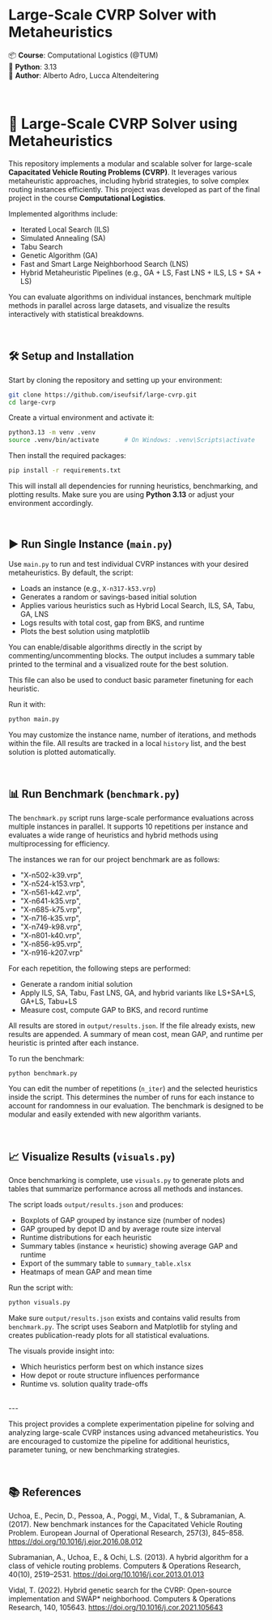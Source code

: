 # Large-Scale CVRP Solver with Metaheuristics

📦 **Course**: Computational Logistics (@TUM)  
🐍 **Python**: 3.13  
📁 **Author**: Alberto Adro, Lucca Altendeitering

<br/>

# 🚚 Large-Scale CVRP Solver using Metaheuristics

This repository implements a modular and scalable solver for large-scale **Capacitated Vehicle Routing Problems (CVRP)**. It leverages various metaheuristic approaches, including hybrid strategies, to solve complex routing instances efficiently. This project was developed as part of the final project in the course **Computational Logistics**.

Implemented algorithms include:
- Iterated Local Search (ILS)
- Simulated Annealing (SA)
- Tabu Search
- Genetic Algorithm (GA)
- Fast and Smart Large Neighborhood Search (LNS)
- Hybrid Metaheuristic Pipelines (e.g., GA + LS, Fast LNS + ILS, LS + SA + LS)

You can evaluate algorithms on individual instances, benchmark multiple methods in parallel across large datasets, and visualize the results interactively with statistical breakdowns.

<br/>

## 🛠️ Setup and Installation

Start by cloning the repository and setting up your environment:

```bash
git clone https://github.com/iseufsif/large-cvrp.git
cd large-cvrp
```

Create a virtual environment and activate it:

```bash
python3.13 -m venv .venv
source .venv/bin/activate       # On Windows: .venv\Scripts\activate
```

Then install the required packages:

```bash
pip install -r requirements.txt
```

This will install all dependencies for running heuristics, benchmarking, and plotting results. Make sure you are using **Python 3.13** or adjust your environment accordingly.

<br/>

## ▶️ Run Single Instance (`main.py`)

Use `main.py` to run and test individual CVRP instances with your desired metaheuristics. By default, the script:

- Loads an instance (e.g., `X-n317-k53.vrp`)
- Generates a random or savings-based initial solution
- Applies various heuristics such as Hybrid Local Search, ILS, SA, Tabu, GA, LNS
- Logs results with total cost, gap from BKS, and runtime
- Plots the best solution using matplotlib

You can enable/disable algorithms directly in the script by commenting/uncommenting blocks. The output includes a summary table printed to the terminal and a visualized route for the best solution.

This file can also be used to conduct basic parameter finetuning for each heuristic.

Run it with:

```bash
python main.py
```

You may customize the instance name, number of iterations, and methods within the file. All results are tracked in a local `history` list, and the best solution is plotted automatically.

<br/>

## 📊 Run Benchmark (`benchmark.py`)

The `benchmark.py` script runs large-scale performance evaluations across multiple instances in parallel. It supports 10 repetitions per instance and evaluates a wide range of heuristics and hybrid methods using multiprocessing for efficiency.

The instances we ran for our project benchmark are as follows:

- "X-n502-k39.vrp", 
- "X-n524-k153.vrp",
- "X-n561-k42.vrp",
- "X-n641-k35.vrp",
- "X-n685-k75.vrp",
- "X-n716-k35.vrp",
- "X-n749-k98.vrp",
- "X-n801-k40.vrp",
- "X-n856-k95.vrp",
- "X-n916-k207.vrp"

For each repetition, the following steps are performed:
- Generate a random initial solution
- Apply ILS, SA, Tabu, Fast LNS, GA, and hybrid variants like LS+SA+LS, GA+LS, Tabu+LS
- Measure cost, compute GAP to BKS, and record runtime

All results are stored in `output/results.json`. If the file already exists, new results are appended. A summary of mean cost, mean GAP, and runtime per heuristic is printed after each instance.

To run the benchmark:

```bash
python benchmark.py
```

You can edit the number of repetitions (`n_iter`) and the selected heuristics inside the script. This determines the number of runs for each instance to account for randomness in our evaluation. The benchmark is designed to be modular and easily extended with new algorithm variants.

<br/>

## 📈 Visualize Results (`visuals.py`)

Once benchmarking is complete, use `visuals.py` to generate plots and tables that summarize performance across all methods and instances.

The script loads `output/results.json` and produces:

- Boxplots of GAP grouped by instance size (number of nodes)
- GAP grouped by depot ID and by average route size interval
- Runtime distributions for each heuristic
- Summary tables (instance × heuristic) showing average GAP and runtime
- Export of the summary table to `summary_table.xlsx`
- Heatmaps of mean GAP and mean time

Run the script with:

```bash
python visuals.py
```

Make sure `output/results.json` exists and contains valid results from `benchmark.py`. The script uses Seaborn and Matplotlib for styling and creates publication-ready plots for all statistical evaluations.

The visuals provide insight into:
- Which heuristics perform best on which instance sizes
- How depot or route structure influences performance
- Runtime vs. solution quality trade-offs

<br/>
---
<br/>

This project provides a complete experimentation pipeline for solving and analyzing large-scale CVRP instances using advanced metaheuristics. You are encouraged to customize the pipeline for additional heuristics, parameter tuning, or new benchmarking strategies.

<br/>

## 📚 References

Uchoa, E., Pecin, D., Pessoa, A., Poggi, M., Vidal, T., & Subramanian, A. (2017). New benchmark instances for the Capacitated Vehicle Routing Problem. European Journal of Operational Research, 257(3), 845–858. https://doi.org/10.1016/j.ejor.2016.08.012

Subramanian, A., Uchoa, E., & Ochi, L.S. (2013). A hybrid algorithm for a class of vehicle routing problems. Computers & Operations Research, 40(10), 2519–2531. https://doi.org/10.1016/j.cor.2013.01.013

Vidal, T. (2022). Hybrid genetic search for the CVRP: Open-source implementation and SWAP* neighborhood. Computers & Operations Research, 140, 105643. https://doi.org/10.1016/j.cor.2021.105643





